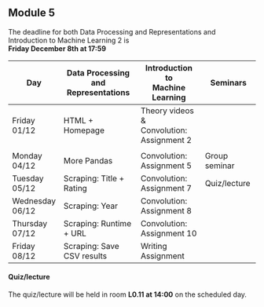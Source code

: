 
## Module 5

The deadline for both Data Processing and Representations and Introduction to Machine Learning 2 is<br>**Friday December 8th at 17:59**

| Day                | Data Processing<br>and Representations | Introduction to<br>Machine Learning | Seminars          |
| ------------------ | ---------------------------- | ----------------------------------- | --------------------------- |
| Friday<br>01/12    | HTML + Homepage              | Theory videos &<br>Convolution: Assignment 2 |                    |
|                    |                              |                                              |                    |
| Monday<br>04/12    | More Pandas                  | Convolution: Assignment 5           | Group seminar               |
| Tuesday<br>05/12   | Scraping: Title + Rating     | Convolution: Assignment 7           | Quiz/lecture                |
| Wednesday<br>06/12 | Scraping: Year               | Convolution: Assignment 8           |                             |
| Thursday<br>07/12  | Scraping: Runtime + URL      | Convolution: Assignment 10          |                             |
| Friday<br>08/12    | Scraping: Save CSV results   | Writing Assignment                  |                             |



#### Quiz/lecture

The quiz/lecture will be held in room **L0.11 at 14:00** on the scheduled day.


